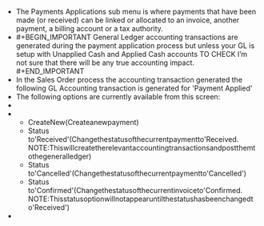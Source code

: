 - The Payments Applications sub menu is where payments that have been made (or received) can be linked or allocated to an invoice, another payment, a billing account or a tax authority.
- #+BEGIN_IMPORTANT
  General Ledger accounting transactions are generated during the payment application process but unless your GL is setup with Unapplied Cash and Applied Cash accounts
  TO CHECK I’m not sure that there will be any true accounting impact.
  #+END_IMPORTANT
- In the Sales Order process the accounting transaction generated the following GL Accounting transaction is generated for 'Payment Applied'
- The following options are currently available from this screen:
-
- <ul><li>CreateNew(Createanewpayment)</li><li>Status to'Received'(Changethestatusofthecurrentpaymentto'Received.</li>NOTE:Thiswillcreatetherelevantaccountingtransactionsandpostthemtothegeneralledger)<li>Status to'Cancelled'(Changethestatusofthecurrentpaymentto'Cancelled')</li><li>Status to'Confirmed'(Changethestatusofthecurrentinvoiceto'Confirmed.</li>NOTE:Thisstatusoptionwillnotappearuntilthestatushasbeenchangedto'Received')</ul>
-